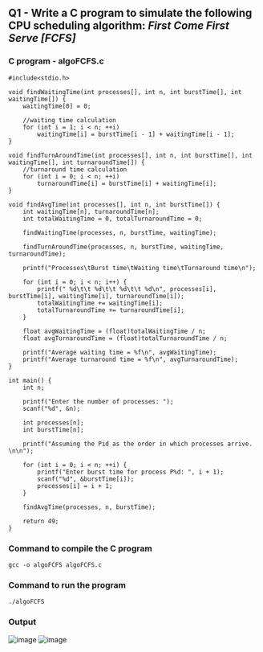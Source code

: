 ## Q1 - Write a C program to simulate the following CPU scheduling algorithm: *First Come First Serve [FCFS]*

### C program - **algoFCFS.c**
```
#include<stdio.h>

void findWaitingTime(int processes[], int n, int burstTime[], int waitingTime[]) {
    waitingTime[0] = 0;

    //waiting time calculation
    for (int i = 1; i < n; ++i)
        waitingTime[i] = burstTime[i - 1] + waitingTime[i - 1];
}

void findTurnAroundTime(int processes[], int n, int burstTime[], int waitingTime[], int turnaroundTime[]) {
    //turnaround time calculation
    for (int i = 0; i < n; ++i)
        turnaroundTime[i] = burstTime[i] + waitingTime[i];
}

void findAvgTime(int processes[], int n, int burstTime[]) {
    int waitingTime[n], turnaroundTime[n];
    int totalWaitingTime = 0, totalTurnaroundTime = 0;

    findWaitingTime(processes, n, burstTime, waitingTime);

    findTurnAroundTime(processes, n, burstTime, waitingTime, turnaroundTime);

    printf("Processes\tBurst time\tWaiting time\tTurnaround time\n");

    for (int i = 0; i < n; i++) {
        printf(" %d\t\t %d\t\t %d\t\t %d\n", processes[i], burstTime[i], waitingTime[i], turnaroundTime[i]);
        totalWaitingTime += waitingTime[i];
        totalTurnaroundTime += turnaroundTime[i];
    }

    float avgWaitingTime = (float)totalWaitingTime / n;
    float avgTurnaroundTime = (float)totalTurnaroundTime / n;

    printf("Average waiting time = %f\n", avgWaitingTime);
    printf("Average turnaround time = %f\n", avgTurnaroundTime);
}

int main() {
    int n;

    printf("Enter the number of processes: ");
    scanf("%d", &n);

    int processes[n];
    int burstTime[n];
    
    printf("Assuming the Pid as the order in which processes arrive. \n\n");
    
    for (int i = 0; i < n; ++i) {
        printf("Enter burst time for process P%d: ", i + 1);
        scanf("%d", &burstTime[i]);
        processes[i] = i + 1;
    }

    findAvgTime(processes, n, burstTime);

    return 49;
}
```

### Command to compile the C program
```
gcc -o algoFCFS algoFCFS.c
```

### Command to run the program
```
./algoFCFS
```

### Output
![image](https://github.com/shrudex/DSE/assets/91502997/34d75894-96f8-4f2c-a755-8ea3a2559646)
![image](https://github.com/shrudex/DSE/assets/91502997/19270a51-7a2c-4325-b93b-225400b33b5c)
